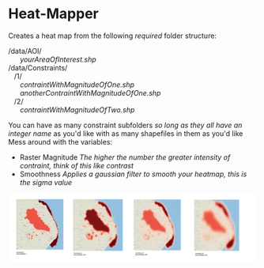 # Heat-Mapper
Creates a heat map from the following *required* folder structure: <br>

/data/AOI/ <br>
&nbsp;&nbsp;&nbsp;&nbsp;&nbsp;&nbsp;*yourAreaOfInterest.shp* <br>
/data/Constraints/ <br>
&nbsp;&nbsp;&nbsp;/1/ <br>
&nbsp;&nbsp;&nbsp;&nbsp;&nbsp;&nbsp;*contraintWithMagnitudeOfOne.shp* <br>
&nbsp;&nbsp;&nbsp;&nbsp;&nbsp;&nbsp;*anotherContraintWithMagnitudeOfOne.shp* <br>
&nbsp;&nbsp;&nbsp;/2/ <br>
&nbsp;&nbsp;&nbsp;&nbsp;&nbsp;&nbsp;*contraintWithMagnitudeOfTwo.shp* <br>

You can have as many constraint subfolders *so long as they all have an integer name* as you'd like with as many shapefiles in them as you'd like
Mess around with the variables: <br>
+ Raster Magnitude *The higher the number the greater intensity of contraint, think of this like contrast*
+ Smoothness *Applies a gaussian filter to smooth your heatmap, this is the sigma value*

![various magnitudes and smoothnesses](InputSettingsResults.png)

